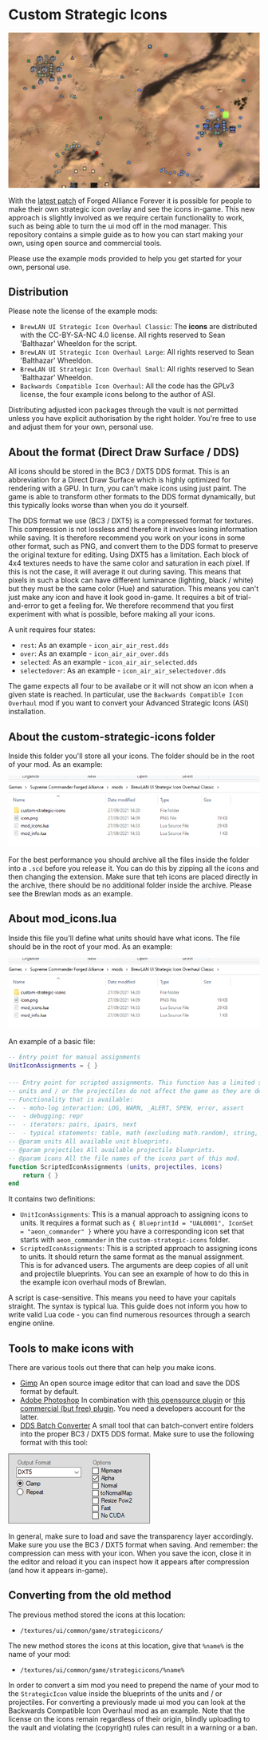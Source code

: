 # Custom Strategic Icons

![](images/example-b.png)

With the [latest patch](https://github.com/FAForever/fa/pull/3450) of Forged Alliance Forever it is possible for people to make their own strategic icon overlay and see the icons in-game. This new approach is slightly involved as we require certain functionality to work, such as being able to turn the ui mod off in the mod manager. This repository contains a simple guide as to how you can start making your own, using open source and commercial tools.

Please use the example mods provided to help you get started for your own, personal use.

## Distribution

Please note the license of the example mods:
 - `BrewLAN UI Strategic Icon Overhaul Classic`: The **icons** are distributed with the CC-BY-SA-NC 4.0 license. All rights reserved to Sean 'Balthazar' Wheeldon for the script.
 - `BrewLAN UI Strategic Icon Overhaul Large`: All rights reserved to Sean 'Balthazar' Wheeldon.
 - `BrewLAN UI Strategic Icon Overhaul Small`: All rights reserved to Sean 'Balthazar' Wheeldon.
 - `Backwards Compatible Icon Overhaul`: All the code has the GPLv3 license, the four example icons belong to the author of ASI.

Distributing adjusted icon packages through the vault is not permitted unless you have explicit authorisation by the right holder. You're free to use and adjust them for your own, personal use.

## About the format (Direct Draw Surface / DDS)

All icons should be stored in the BC3 / DXT5 DDS format. This is an abbreviation for a Direct Draw Surface which is highly optimized for rendering with a GPU. In turn, you can't make icons using just paint. The game is able to transform other formats to the DDS format dynamically, but this typically looks worse than when you do it yourself.

The DDS format we use (BC3 / DXT5) is a compressed format for textures. This compression is not lossless and therefore it involves losing information while saving. It is therefore recommend you work on your icons in some other format, such as PNG, and convert them to the DDS format to preserve the original texture for editing. Using DXT5 has a limitation. Each block of 4x4 textures needs to have the same color and saturation in each pixel. If this is not the case, it will average it out during saving. This means that pixels in such a block can have different luminance (lighting, black / white) but they must be the same color (Hue) and saturation. This means you can't just make any icon and have it look good in-game. It requires a bit of trial-and-error to get a feeling for. We therefore recommend that you first experiment with what is possible, before making all your icons.

A unit requires four states:
 - `rest`: As an example - `icon_air_air_rest.dds`
 - `over`: As an example - `icon_air_air_over.dds`
 - `selected`: As an example - `icon_air_air_selected.dds`
 - `selectedover`: As an example - `icon_air_air_selectedover.dds`

The game expects all four to be availabe or it will not show an icon when a given state is reached. In particular, use the `Backwards Compatible Icon Overhaul` mod if you want to convert your Advanced Strategic Icons (ASI) installation.

## About the custom-strategic-icons folder

Inside this folder you'll store all your icons. The folder should be in the root of your mod. As an example:

![](/images/example-a.png)

For the best performance you should archive all the files inside the folder into a `.scd` before you release it. You can do this by zipping all the icons and then changing the extension. Make sure that teh icons are placed directly in the archive, there should be no additional folder inside the archive. Please see the Brewlan mods as an example.

## About mod_icons.lua

Inside this file you'll define what units should have what icons. The file should be in the root of your mod. As an example:

![](/images/example-a.png)

An example of a basic file:

```lua
-- Entry point for manual assignments
UnitIconAssignments = { }

--- Entry point for scripted assignments. This function has a limited scope and any changes to the 
-- units and / or the projectiles do not affect the game as they are deep-copied of the originals. 
-- Functionality that is available:
--  - moho-log interaction: LOG, WARN, _ALERT, SPEW, error, assert
--  - debugging: repr
--  - iterators: pairs, ipairs, next 
--  - typical statements: table, math (excluding math.random), string, tonumber, type, unpack, tostring
-- @param units All available unit blueprints.
-- @param projectiles All available projectile blueprints.
-- @param icons All the file names of the icons part of this mod.
function ScriptedIconAssignments (units, projectiles, icons)
    return { }
end
```

It contains two definitions:
 - `UnitIconAssignments`: This is a manual approach to assigning icons to units. It requires a format such as `{ BlueprintId = "UAL0001", IconSet = "aeon_commander" }` where you have a corresponding icon set that starts with `aeon_commander` in the `custom-strategic-icons` folder. 
 - `ScriptedIconAssignments`: This is a scripted approach to assigning icons to units. It should return the same format as the manual assignment. This is for advanced users. The arguments are deep copies of all unit and projectile blueprints. You can see an example of how to do this in the example icon overhaul mods of Brewlan.

A script is case-sensitive. This means you need to have your capitals straight. The syntax is typical lua. This guide does not inform you how to write valid Lua code - you can find numerous resources through a search engine online.

## Tools to make icons with

There are various tools out there that can help you make icons.
 - [Gimp](https://www.gimp.org/) An open source image editor that can load and save the DDS format by default.
 - [Adobe Photoshop](https://www.adobe.com/products/photoshop.html) In combination with [this opensource plugin](http://gametechdev.github.io/Intel-Texture-Works-Plugin/) or [this commercial (but free) plugin](https://developer.nvidia.com/nvidia-texture-tools-exporter). You need a developers account for the latter.
 - [DDS Batch Converter](https://vvvv.org/contribution/dds-converter) A small tool that can batch-convert entire folders into the proper BC3 / DXT5 DDS format. Make sure to use the following format with this tool: 

![](images/tool-settings-a.png)

In general, make sure to load and save the transparency layer accordingly. Make sure you use the BC3 / DXT5 format when saving. And remember: the compression can mess with your icon. When you save the icon, close it in the editor and reload it you can inspect how it appears after compression (and how it appears in-game).

## Converting from the old method

The previous method stored the icons at this location:
 - `/textures/ui/common/game/strategicicons/`

The new method stores the icons at this location, give that `%name%` is the name of your mod:
 - `/textures/ui/common/game/strategicicons/%name%`

In order to convert a sim mod you need to prepend the name of your mod to the `StrategicIcon` value inside the blueprints of the units and / or projectiles. For converting a previously made ui mod you can look at the Backwards Compatible Icon Overhaul mod as an example. Note that the license on the icons remain regardless of their origin, blindly uploading to the vault and violating the (copyright) rules can result in a warning or a ban.
